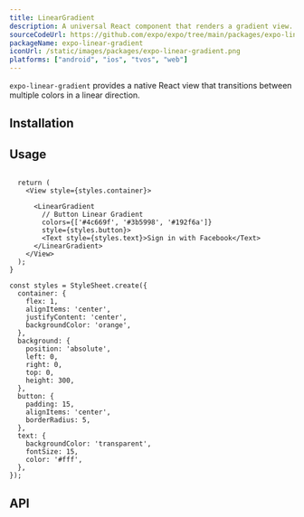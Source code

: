 ```yaml
---
title: LinearGradient
description: A universal React component that renders a gradient view.
sourceCodeUrl: https://github.com/expo/expo/tree/main/packages/expo-linear-gradient
packageName: expo-linear-gradient
iconUrl: /static/images/packages/expo-linear-gradient.png
platforms: ["android", "ios", "tvos", "web"]
---
```


`expo-linear-gradient` provides a native React view that transitions between multiple colors in a linear direction.

## Installation

## Usage

```tsx

  return (
    <View style={styles.container}>
      
      <LinearGradient
        // Button Linear Gradient
        colors={['#4c669f', '#3b5998', '#192f6a']}
        style={styles.button}>
        <Text style={styles.text}>Sign in with Facebook</Text>
      </LinearGradient>
    </View>
  );
}

const styles = StyleSheet.create({
  container: {
    flex: 1,
    alignItems: 'center',
    justifyContent: 'center',
    backgroundColor: 'orange',
  },
  background: {
    position: 'absolute',
    left: 0,
    right: 0,
    top: 0,
    height: 300,
  },
  button: {
    padding: 15,
    alignItems: 'center',
    borderRadius: 5,
  },
  text: {
    backgroundColor: 'transparent',
    fontSize: 15,
    color: '#fff',
  },
});
```

## API

```js

```